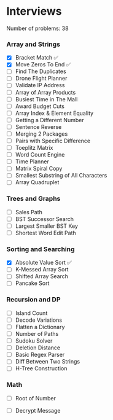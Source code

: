# Interviews
Number of problems: 38

### Array and Strings
- [x] Bracket Match ✅
- [x] Move Zeros To End ✅
- [ ] Find The Duplicates
- [ ] Drone Flight Planner 
- [ ] Validate IP Address 
- [ ] Array of Array Products
- [ ] Busiest Time in The Mall
- [ ] Award Budget Cuts
- [ ] Array Index & Element Equality
- [ ] Getting a Different Number
- [ ] Sentence Reverse
- [ ] Merging 2 Packages 
- [ ] Pairs with Specific Difference
- [ ] Toeplitz Matrix
- [ ] Word Count Engine
- [ ] Time Planner 
- [ ] Matrix Spiral Copy
- [ ] Smallest Substring of All Characters
- [ ] Array Quadruplet 

### Trees and Graphs
- [ ] Sales Path
- [ ] BST Successor Search
- [ ] Largest Smaller BST Key
- [ ] Shortest Word Edit Path

### Sorting and Searching
- [x] Absolute Value Sort ✅
- [ ] K-Messed Array Sort
- [ ] Shifted Array Search
- [ ] Pancake Sort

### Recursion and DP
- [ ] Island Count
- [ ] Decode Variations
- [ ] Flatten a Dictionary
- [ ] Number of Paths
- [ ] Sudoku Solver
- [ ] Deletion Distance 
- [ ] Basic Regex Parser
- [ ] Diff Between Two Strings
- [ ] H-Tree Construction

### Math
- [ ] Root of Number
- [ ] Decrypt Message 

